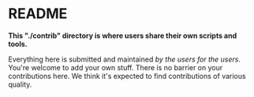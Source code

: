 
README
======

**This "./contrib" directory is where users share their own scripts and tools.**

Everything here is submitted and maintained *by the users for the users*. You're
welcome to add your own stuff. There is no barrier on your contributions here.
We think it's expected to find contributions of various quality.
